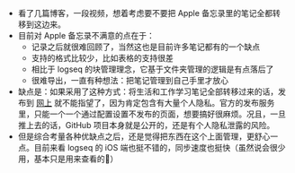 - 看了几篇博客，一段视频，想着考虑要不要把 Apple 备忘录里的笔记全都转移到这边来。
- 目前对 Apple 备忘录不满意的点在于：
	- 记录之后就很难回顾了，当然这也是目前许多笔记都有的一个缺点
	- 支持的格式比较少，比如表格的支持很差
	- 相比于 logseq 的块管理理念，它基于文件夹管理的逻辑是有点落后了
	- 很难导出，一直有种想法：把笔记管理到自己手里才放心
- 缺点是：如果采用了这种方式：将生活和工作学习笔记全部转移过来的话，发布到 [网上](logseq.youdiansix.com) 就不能指望了，因为肯定包含有大量个人隐私。官方的发布服务里，只能一个一个通过配置设置不发布的页面，想要搞好很麻烦。况且，一旦推上去的话，GitHub 项目本身就是公开的，还是有个人隐私泄露的风险。
- 但是综合考量各种优缺点之后，还是觉得把东西在这个上面管理，更舒心一点。目前来看 logseq 的 iOS 端也挺不错的，同步速度也挺快（虽然说会很少用，基本只是用来查看的🤣）